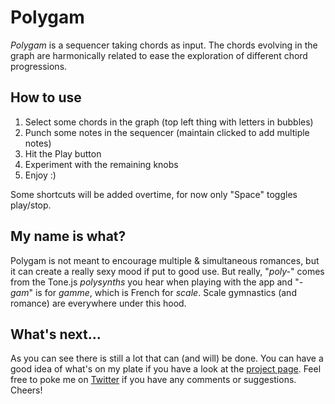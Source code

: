 # Polygam
*Polygam* is a sequencer taking chords as input. The chords evolving in the graph are harmonically related to ease the exploration of different chord progressions.

## How to use
1. Select some chords in the graph (top left thing with letters in bubbles)
2. Punch some notes in the sequencer (maintain clicked to add multiple notes)
3. Hit the Play button
4. Experiment with the remaining knobs
5. Enjoy :)

Some shortcuts will be added overtime, for now only "Space" toggles play/stop.

## My name is what?
Polygam is not meant to encourage multiple & simultaneous romances, but it can create a really sexy mood if put to good use. But really, "*poly-*" comes from the Tone.js *polysynths* you hear when playing with the app and "*-gam*" is for *gamme*, which is French for *scale*. Scale gymnastics (and romance) are everywhere under this hood.

## What's next...
As you can see there is still a lot that can (and will) be done. You can have a good idea of what's on my plate if you have a look at the [project page](https://github.com/dorev/polygam/projects/1). 
Feel free to poke me on [Twitter](https://twitter.com/dorev7) if you have any comments or suggestions. Cheers!
